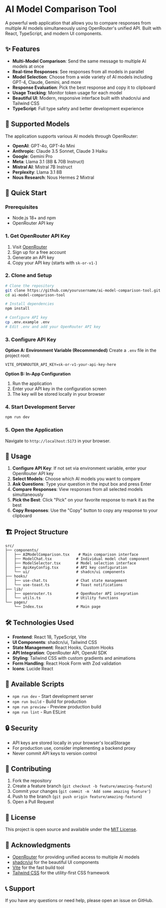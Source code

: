 # AI Model Comparison Tool

A powerful web application that allows you to compare responses from multiple AI models simultaneously using OpenRouter's unified API. Built with React, TypeScript, and modern UI components.

## ✨ Features

- **Multi-Model Comparison**: Send the same message to multiple AI models at once
- **Real-time Responses**: See responses from all models in parallel
- **Model Selection**: Choose from a wide variety of AI models including GPT-4, Claude, Gemini, and more
- **Response Evaluation**: Pick the best response and copy it to clipboard
- **Usage Tracking**: Monitor token usage for each model
- **Beautiful UI**: Modern, responsive interface built with shadcn/ui and Tailwind CSS
- **TypeScript**: Full type safety and better development experience

## 🤖 Supported Models

The application supports various AI models through OpenRouter:

- **OpenAI**: GPT-4o, GPT-4o Mini
- **Anthropic**: Claude 3.5 Sonnet, Claude 3 Haiku
- **Google**: Gemini Pro
- **Meta**: Llama 3.1 (8B & 70B Instruct)
- **Mistral AI**: Mistral 7B Instruct
- **Perplexity**: Llama 3.1 8B
- **Nous Research**: Nous Hermes 2 Mixtral

## 🚀 Quick Start

### Prerequisites

- Node.js 18+ and npm
- OpenRouter API key

### 1. Get OpenRouter API Key

1. Visit [OpenRouter](https://openrouter.ai/keys)
2. Sign up for a free account
3. Generate an API key
4. Copy your API key (starts with `sk-or-v1-`)

### 2. Clone and Setup

```bash
# Clone the repository
git clone https://github.com/yourusername/ai-model-comparison-tool.git
cd ai-model-comparison-tool

# Install dependencies
npm install

# Configure API key
cp .env.example .env
# Edit .env and add your OpenRouter API key
```

### 3. Configure API Key

**Option A: Environment Variable (Recommended)**
Create a `.env` file in the project root:
```env
VITE_OPENROUTER_API_KEY=sk-or-v1-your-api-key-here
```

**Option B: In-App Configuration**
1. Run the application
2. Enter your API key in the configuration screen
3. The key will be stored locally in your browser

### 4. Start Development Server

```bash
npm run dev
```

### 5. Open the Application

Navigate to `http://localhost:5173` in your browser.

## 📖 Usage

1. **Configure API Key**: If not set via environment variable, enter your OpenRouter API key
2. **Select Models**: Choose which AI models you want to compare
3. **Ask Questions**: Type your question in the input box and press Enter
4. **Compare Responses**: View responses from all selected models simultaneously
5. **Pick the Best**: Click "Pick" on your favorite response to mark it as the best
6. **Copy Responses**: Use the "Copy" button to copy any response to your clipboard

## 🏗️ Project Structure

```
src/
├── components/
│   ├── AIModelComparison.tsx    # Main comparison interface
│   ├── ModelChat.tsx           # Individual model chat component
│   ├── ModelSelector.tsx       # Model selection interface
│   ├── ApiKeyConfig.tsx        # API key configuration
│   └── ui/                     # shadcn/ui components
├── hooks/
│   ├── use-chat.ts             # Chat state management
│   └── use-toast.ts            # Toast notifications
├── lib/
│   ├── openrouter.ts           # OpenRouter API integration
│   └── utils.ts                # Utility functions
└── pages/
    └── Index.tsx               # Main page
```

## 🛠️ Technologies Used

- **Frontend**: React 18, TypeScript, Vite
- **UI Components**: shadcn/ui, Tailwind CSS
- **State Management**: React Hooks, Custom Hooks
- **API Integration**: OpenRouter API, OpenAI SDK
- **Styling**: Tailwind CSS with custom gradients and animations
- **Form Handling**: React Hook Form with Zod validation
- **Icons**: Lucide React

## 🔧 Available Scripts

- `npm run dev` - Start development server
- `npm run build` - Build for production
- `npm run preview` - Preview production build
- `npm run lint` - Run ESLint

## 🔒 Security

- API keys are stored locally in your browser's localStorage
- For production use, consider implementing a backend proxy
- Never commit API keys to version control

## 🤝 Contributing

1. Fork the repository
2. Create a feature branch (`git checkout -b feature/amazing-feature`)
3. Commit your changes (`git commit -m 'Add some amazing feature'`)
4. Push to the branch (`git push origin feature/amazing-feature`)
5. Open a Pull Request

## 📝 License

This project is open source and available under the [MIT License](LICENSE).

## 🙏 Acknowledgments

- [OpenRouter](https://openrouter.ai/) for providing unified access to multiple AI models
- [shadcn/ui](https://ui.shadcn.com/) for the beautiful UI components
- [Vite](https://vitejs.dev/) for the fast build tool
- [Tailwind CSS](https://tailwindcss.com/) for the utility-first CSS framework

## 📞 Support

If you have any questions or need help, please open an issue on GitHub.
